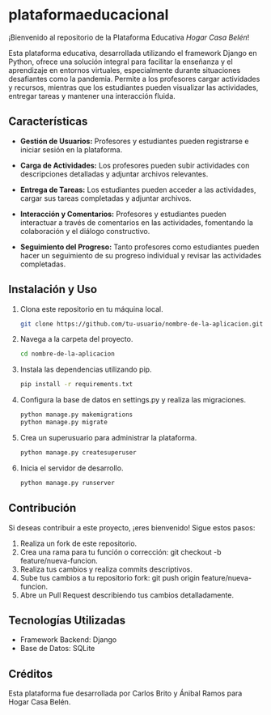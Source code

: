 # plataformaeducacional

¡Bienvenido al repositorio de la Plataforma Educativa *Hogar Casa Belén*!

Esta plataforma educativa, desarrollada utilizando el framework Django en Python, ofrece una solución integral para facilitar la enseñanza y el aprendizaje en entornos virtuales, especialmente durante situaciones desafiantes como la pandemia. Permite a los profesores cargar actividades y recursos, mientras que los estudiantes pueden visualizar las actividades, entregar tareas y mantener una interacción fluida.

## Características

- **Gestión de Usuarios:** Profesores y estudiantes pueden registrarse e iniciar sesión en la plataforma.

- **Carga de Actividades:** Los profesores pueden subir actividades con descripciones detalladas y adjuntar archivos relevantes.

- **Entrega de Tareas:** Los estudiantes pueden acceder a las actividades, cargar sus tareas completadas y adjuntar archivos.

- **Interacción y Comentarios:** Profesores y estudiantes pueden interactuar a través de comentarios en las actividades, fomentando la colaboración y el diálogo constructivo.

- **Seguimiento del Progreso:** Tanto profesores como estudiantes pueden hacer un seguimiento de su progreso individual y revisar las actividades completadas.

## Instalación y Uso

1. Clona este repositorio en tu máquina local.

   ```bash
   git clone https://github.com/tu-usuario/nombre-de-la-aplicacion.git

2. Navega a la carpeta del proyecto.
   ```bash
   cd nombre-de-la-aplicacion
   
3. Instala las dependencias utilizando pip.
   ```bash
   pip install -r requirements.txt

4. Configura la base de datos en settings.py y realiza las migraciones.
   ```bash
   python manage.py makemigrations
   python manage.py migrate

5. Crea un superusuario para administrar la plataforma.
   ```bash
   python manage.py createsuperuser

6. Inicia el servidor de desarrollo.
   ```bash
   python manage.py runserver

## Contribución

Si deseas contribuir a este proyecto, ¡eres bienvenido! Sigue estos pasos:

1. Realiza un fork de este repositorio.
2. Crea una rama para tu función o corrección: git checkout -b feature/nueva-funcion.
3. Realiza tus cambios y realiza commits descriptivos.
4. Sube tus cambios a tu repositorio fork: git push origin feature/nueva-funcion.
5. Abre un Pull Request describiendo tus cambios detalladamente.

## Tecnologías Utilizadas
- Framework Backend: Django
- Base de Datos: SQLite

## Créditos
Esta plataforma fue desarrollada por Carlos Brito y Ánibal Ramos para Hogar Casa Belén.
